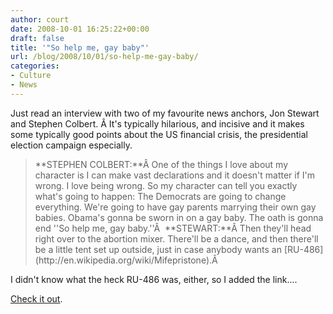 ```yaml
---
author: court
date: 2008-10-01 16:25:22+00:00
draft: false
title: '"So help me, gay baby"'
url: /blog/2008/10/01/so-help-me-gay-baby/
categories:
- Culture
- News
---
```


Just read an interview with two of my favourite news anchors, Jon Stewart and Stephen Colbert. Â It's typically hilarious, and incisive and it makes some typically good points about the US financial crisis, the presidential election campaign especially.


<blockquote>**STEPHEN COLBERT:**Â One of the things I love about my character is I can make vast declarations and it doesn't matter if I'm wrong. I love being wrong. So my character can tell you exactly what's going to happen: The Democrats are going to change everything. We're going to have gay parents marrying their own gay babies. Obama's gonna be sworn in on a gay baby. The oath is gonna end ''So help me, gay baby.''Â 
**STEWART:**Â Then they'll head right over to the abortion mixer. There'll be a dance, and then there'll be a little tent set up outside, just in case anybody wants an [RU-486](http://en.wikipedia.org/wiki/Mifepristone).Â </blockquote>


I didn't know what the heck RU-486 was, either, so I added the link....

[Check it out](http://www.ew.com/ew/article/0,,20228603,00.html).
